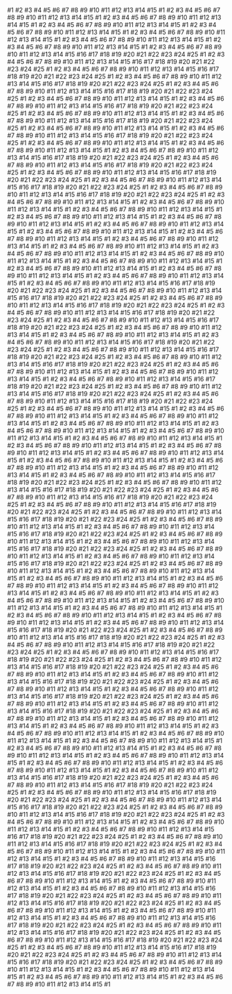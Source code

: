#1
#2
#3
#4
#5
#6
#7
#8
#9
#10
#11
#12
#13
#14
#15
#1
#2
#3
#4
#5
#6
#7
#8
#9
#10
#11
#12
#13
#14
#15
#1
#2
#3
#4
#5
#6
#7
#8
#9
#10
#11
#12
#13
#14
#15
#1
#2
#3
#4
#5
#6
#7
#8
#9
#10
#11
#12
#13
#14
#15
#1
#2
#3
#4
#5
#6
#7
#8
#9
#10
#11
#12
#13
#14
#15
#1
#2
#3
#4
#5
#6
#7
#8
#9
#10
#11
#12
#13
#14
#15
#1
#2
#3
#4
#5
#6
#7
#8
#9
#10
#11
#12
#13
#14
#15
#1
#2
#3
#4
#5
#6
#7
#8
#9
#10
#11
#12
#13
#14
#15
#1
#2
#3
#4
#5
#6
#7
#8
#9
#10
#11
#12
#13
#14
#15
#16
#17
#18
#19
#20
#21
#22
#23
#24
#25
#1
#2
#3
#4
#5
#6
#7
#8
#9
#10
#11
#12
#13
#14
#15
#16
#17
#18
#19
#20
#21
#22
#23
#24
#25
#1
#2
#3
#4
#5
#6
#7
#8
#9
#10
#11
#12
#13
#14
#15
#16
#17
#18
#19
#20
#21
#22
#23
#24
#25
#1
#2
#3
#4
#5
#6
#7
#8
#9
#10
#11
#12
#13
#14
#15
#16
#17
#18
#19
#20
#21
#22
#23
#24
#25
#1
#2
#3
#4
#5
#6
#7
#8
#9
#10
#11
#12
#13
#14
#15
#16
#17
#18
#19
#20
#21
#22
#23
#24
#25
#1
#2
#3
#4
#5
#6
#7
#8
#9
#10
#11
#12
#13
#14
#15
#1
#2
#3
#4
#5
#6
#7
#8
#9
#10
#11
#12
#13
#14
#15
#16
#17
#18
#19
#20
#21
#22
#23
#24
#25
#1
#2
#3
#4
#5
#6
#7
#8
#9
#10
#11
#12
#13
#14
#15
#1
#2
#3
#4
#5
#6
#7
#8
#9
#10
#11
#12
#13
#14
#15
#16
#17
#18
#19
#20
#21
#22
#23
#24
#25
#1
#2
#3
#4
#5
#6
#7
#8
#9
#10
#11
#12
#13
#14
#15
#1
#2
#3
#4
#5
#6
#7
#8
#9
#10
#11
#12
#13
#14
#15
#16
#17
#18
#19
#20
#21
#22
#23
#24
#25
#1
#2
#3
#4
#5
#6
#7
#8
#9
#10
#11
#12
#13
#14
#15
#1
#2
#3
#4
#5
#6
#7
#8
#9
#10
#11
#12
#13
#14
#15
#1
#2
#3
#4
#5
#6
#7
#8
#9
#10
#11
#12
#13
#14
#15
#16
#17
#18
#19
#20
#21
#22
#23
#24
#25
#1
#2
#3
#4
#5
#6
#7
#8
#9
#10
#11
#12
#13
#14
#15
#16
#17
#18
#19
#20
#21
#22
#23
#24
#25
#1
#2
#3
#4
#5
#6
#7
#8
#9
#10
#11
#12
#13
#14
#15
#16
#17
#18
#19
#20
#21
#22
#23
#24
#25
#1
#2
#3
#4
#5
#6
#7
#8
#9
#10
#11
#12
#13
#14
#15
#16
#17
#18
#19
#20
#21
#22
#23
#24
#25
#1
#2
#3
#4
#5
#6
#7
#8
#9
#10
#11
#12
#13
#14
#15
#16
#17
#18
#19
#20
#21
#22
#23
#24
#25
#1
#2
#3
#4
#5
#6
#7
#8
#9
#10
#11
#12
#13
#14
#15
#1
#2
#3
#4
#5
#6
#7
#8
#9
#10
#11
#12
#13
#14
#15
#1
#2
#3
#4
#5
#6
#7
#8
#9
#10
#11
#12
#13
#14
#15
#1
#2
#3
#4
#5
#6
#7
#8
#9
#10
#11
#12
#13
#14
#15
#1
#2
#3
#4
#5
#6
#7
#8
#9
#10
#11
#12
#13
#14
#15
#1
#2
#3
#4
#5
#6
#7
#8
#9
#10
#11
#12
#13
#14
#15
#1
#2
#3
#4
#5
#6
#7
#8
#9
#10
#11
#12
#13
#14
#15
#1
#2
#3
#4
#5
#6
#7
#8
#9
#10
#11
#12
#13
#14
#15
#1
#2
#3
#4
#5
#6
#7
#8
#9
#10
#11
#12
#13
#14
#15
#1
#2
#3
#4
#5
#6
#7
#8
#9
#10
#11
#12
#13
#14
#15
#1
#2
#3
#4
#5
#6
#7
#8
#9
#10
#11
#12
#13
#14
#15
#1
#2
#3
#4
#5
#6
#7
#8
#9
#10
#11
#12
#13
#14
#15
#1
#2
#3
#4
#5
#6
#7
#8
#9
#10
#11
#12
#13
#14
#15
#1
#2
#3
#4
#5
#6
#7
#8
#9
#10
#11
#12
#13
#14
#15
#1
#2
#3
#4
#5
#6
#7
#8
#9
#10
#11
#12
#13
#14
#15
#1
#2
#3
#4
#5
#6
#7
#8
#9
#10
#11
#12
#13
#14
#15
#1
#2
#3
#4
#5
#6
#7
#8
#9
#10
#11
#12
#13
#14
#15
#16
#17
#18
#19
#20
#21
#22
#23
#24
#25
#1
#2
#3
#4
#5
#6
#7
#8
#9
#10
#11
#12
#13
#14
#15
#16
#17
#18
#19
#20
#21
#22
#23
#24
#25
#1
#2
#3
#4
#5
#6
#7
#8
#9
#10
#11
#12
#13
#14
#15
#16
#17
#18
#19
#20
#21
#22
#23
#24
#25
#1
#2
#3
#4
#5
#6
#7
#8
#9
#10
#11
#12
#13
#14
#15
#16
#17
#18
#19
#20
#21
#22
#23
#24
#25
#1
#2
#3
#4
#5
#6
#7
#8
#9
#10
#11
#12
#13
#14
#15
#16
#17
#18
#19
#20
#21
#22
#23
#24
#25
#1
#2
#3
#4
#5
#6
#7
#8
#9
#10
#11
#12
#13
#14
#15
#1
#2
#3
#4
#5
#6
#7
#8
#9
#10
#11
#12
#13
#14
#15
#1
#2
#3
#4
#5
#6
#7
#8
#9
#10
#11
#12
#13
#14
#15
#16
#17
#18
#19
#20
#21
#22
#23
#24
#25
#1
#2
#3
#4
#5
#6
#7
#8
#9
#10
#11
#12
#13
#14
#15
#16
#17
#18
#19
#20
#21
#22
#23
#24
#25
#1
#2
#3
#4
#5
#6
#7
#8
#9
#10
#11
#12
#13
#14
#15
#16
#17
#18
#19
#20
#21
#22
#23
#24
#25
#1
#2
#3
#4
#5
#6
#7
#8
#9
#10
#11
#12
#13
#14
#15
#1
#2
#3
#4
#5
#6
#7
#8
#9
#10
#11
#12
#13
#14
#15
#1
#2
#3
#4
#5
#6
#7
#8
#9
#10
#11
#12
#13
#14
#15
#16
#17
#18
#19
#20
#21
#22
#23
#24
#25
#1
#2
#3
#4
#5
#6
#7
#8
#9
#10
#11
#12
#13
#14
#15
#16
#17
#18
#19
#20
#21
#22
#23
#24
#25
#1
#2
#3
#4
#5
#6
#7
#8
#9
#10
#11
#12
#13
#14
#15
#16
#17
#18
#19
#20
#21
#22
#23
#24
#25
#1
#2
#3
#4
#5
#6
#7
#8
#9
#10
#11
#12
#13
#14
#15
#1
#2
#3
#4
#5
#6
#7
#8
#9
#10
#11
#12
#13
#14
#15
#1
#2
#3
#4
#5
#6
#7
#8
#9
#10
#11
#12
#13
#14
#15
#1
#2
#3
#4
#5
#6
#7
#8
#9
#10
#11
#12
#13
#14
#15
#1
#2
#3
#4
#5
#6
#7
#8
#9
#10
#11
#12
#13
#14
#15
#1
#2
#3
#4
#5
#6
#7
#8
#9
#10
#11
#12
#13
#14
#15
#1
#2
#3
#4
#5
#6
#7
#8
#9
#10
#11
#12
#13
#14
#15
#1
#2
#3
#4
#5
#6
#7
#8
#9
#10
#11
#12
#13
#14
#15
#1
#2
#3
#4
#5
#6
#7
#8
#9
#10
#11
#12
#13
#14
#15
#1
#2
#3
#4
#5
#6
#7
#8
#9
#10
#11
#12
#13
#14
#15
#1
#2
#3
#4
#5
#6
#7
#8
#9
#10
#11
#12
#13
#14
#15
#1
#2
#3
#4
#5
#6
#7
#8
#9
#10
#11
#12
#13
#14
#15
#1
#2
#3
#4
#5
#6
#7
#8
#9
#10
#11
#12
#13
#14
#15
#1
#2
#3
#4
#5
#6
#7
#8
#9
#10
#11
#12
#13
#14
#15
#16
#17
#18
#19
#20
#21
#22
#23
#24
#25
#1
#2
#3
#4
#5
#6
#7
#8
#9
#10
#11
#12
#13
#14
#15
#16
#17
#18
#19
#20
#21
#22
#23
#24
#25
#1
#2
#3
#4
#5
#6
#7
#8
#9
#10
#11
#12
#13
#14
#15
#16
#17
#18
#19
#20
#21
#22
#23
#24
#25
#1
#2
#3
#4
#5
#6
#7
#8
#9
#10
#11
#12
#13
#14
#15
#16
#17
#18
#19
#20
#21
#22
#23
#24
#25
#1
#2
#3
#4
#5
#6
#7
#8
#9
#10
#11
#12
#13
#14
#15
#16
#17
#18
#19
#20
#21
#22
#23
#24
#25
#1
#2
#3
#4
#5
#6
#7
#8
#9
#10
#11
#12
#13
#14
#15
#1
#2
#3
#4
#5
#6
#7
#8
#9
#10
#11
#12
#13
#14
#15
#16
#17
#18
#19
#20
#21
#22
#23
#24
#25
#1
#2
#3
#4
#5
#6
#7
#8
#9
#10
#11
#12
#13
#14
#15
#1
#2
#3
#4
#5
#6
#7
#8
#9
#10
#11
#12
#13
#14
#15
#16
#17
#18
#19
#20
#21
#22
#23
#24
#25
#1
#2
#3
#4
#5
#6
#7
#8
#9
#10
#11
#12
#13
#14
#15
#1
#2
#3
#4
#5
#6
#7
#8
#9
#10
#11
#12
#13
#14
#15
#16
#17
#18
#19
#20
#21
#22
#23
#24
#25
#1
#2
#3
#4
#5
#6
#7
#8
#9
#10
#11
#12
#13
#14
#15
#1
#2
#3
#4
#5
#6
#7
#8
#9
#10
#11
#12
#13
#14
#15
#1
#2
#3
#4
#5
#6
#7
#8
#9
#10
#11
#12
#13
#14
#15
#1
#2
#3
#4
#5
#6
#7
#8
#9
#10
#11
#12
#13
#14
#15
#1
#2
#3
#4
#5
#6
#7
#8
#9
#10
#11
#12
#13
#14
#15
#1
#2
#3
#4
#5
#6
#7
#8
#9
#10
#11
#12
#13
#14
#15
#1
#2
#3
#4
#5
#6
#7
#8
#9
#10
#11
#12
#13
#14
#15
#1
#2
#3
#4
#5
#6
#7
#8
#9
#10
#11
#12
#13
#14
#15
#1
#2
#3
#4
#5
#6
#7
#8
#9
#10
#11
#12
#13
#14
#15
#1
#2
#3
#4
#5
#6
#7
#8
#9
#10
#11
#12
#13
#14
#15
#1
#2
#3
#4
#5
#6
#7
#8
#9
#10
#11
#12
#13
#14
#15
#1
#2
#3
#4
#5
#6
#7
#8
#9
#10
#11
#12
#13
#14
#15
#16
#17
#18
#19
#20
#21
#22
#23
#24
#25
#1
#2
#3
#4
#5
#6
#7
#8
#9
#10
#11
#12
#13
#14
#15
#16
#17
#18
#19
#20
#21
#22
#23
#24
#25
#1
#2
#3
#4
#5
#6
#7
#8
#9
#10
#11
#12
#13
#14
#15
#16
#17
#18
#19
#20
#21
#22
#23
#24
#25
#1
#2
#3
#4
#5
#6
#7
#8
#9
#10
#11
#12
#13
#14
#15
#16
#17
#18
#19
#20
#21
#22
#23
#24
#25
#1
#2
#3
#4
#5
#6
#7
#8
#9
#10
#11
#12
#13
#14
#15
#16
#17
#18
#19
#20
#21
#22
#23
#24
#25
#1
#2
#3
#4
#5
#6
#7
#8
#9
#10
#11
#12
#13
#14
#15
#1
#2
#3
#4
#5
#6
#7
#8
#9
#10
#11
#12
#13
#14
#15
#16
#17
#18
#19
#20
#21
#22
#23
#24
#25
#1
#2
#3
#4
#5
#6
#7
#8
#9
#10
#11
#12
#13
#14
#15
#1
#2
#3
#4
#5
#6
#7
#8
#9
#10
#11
#12
#13
#14
#15
#16
#17
#18
#19
#20
#21
#22
#23
#24
#25
#1
#2
#3
#4
#5
#6
#7
#8
#9
#10
#11
#12
#13
#14
#15
#1
#2
#3
#4
#5
#6
#7
#8
#9
#10
#11
#12
#13
#14
#15
#16
#17
#18
#19
#20
#21
#22
#23
#24
#25
#1
#2
#3
#4
#5
#6
#7
#8
#9
#10
#11
#12
#13
#14
#15
#1
#2
#3
#4
#5
#6
#7
#8
#9
#10
#11
#12
#13
#14
#15
#1
#2
#3
#4
#5
#6
#7
#8
#9
#10
#11
#12
#13
#14
#15
#1
#2
#3
#4
#5
#6
#7
#8
#9
#10
#11
#12
#13
#14
#15
#1
#2
#3
#4
#5
#6
#7
#8
#9
#10
#11
#12
#13
#14
#15
#1
#2
#3
#4
#5
#6
#7
#8
#9
#10
#11
#12
#13
#14
#15
#1
#2
#3
#4
#5
#6
#7
#8
#9
#10
#11
#12
#13
#14
#15
#1
#2
#3
#4
#5
#6
#7
#8
#9
#10
#11
#12
#13
#14
#15
#1
#2
#3
#4
#5
#6
#7
#8
#9
#10
#11
#12
#13
#14
#15
#1
#2
#3
#4
#5
#6
#7
#8
#9
#10
#11
#12
#13
#14
#15
#1
#2
#3
#4
#5
#6
#7
#8
#9
#10
#11
#12
#13
#14
#15
#1
#2
#3
#4
#5
#6
#7
#8
#9
#10
#11
#12
#13
#14
#15
#16
#17
#18
#19
#20
#21
#22
#23
#24
#25
#1
#2
#3
#4
#5
#6
#7
#8
#9
#10
#11
#12
#13
#14
#15
#16
#17
#18
#19
#20
#21
#22
#23
#24
#25
#1
#2
#3
#4
#5
#6
#7
#8
#9
#10
#11
#12
#13
#14
#15
#16
#17
#18
#19
#20
#21
#22
#23
#24
#25
#1
#2
#3
#4
#5
#6
#7
#8
#9
#10
#11
#12
#13
#14
#15
#16
#17
#18
#19
#20
#21
#22
#23
#24
#25
#1
#2
#3
#4
#5
#6
#7
#8
#9
#10
#11
#12
#13
#14
#15
#16
#17
#18
#19
#20
#21
#22
#23
#24
#25
#1
#2
#3
#4
#5
#6
#7
#8
#9
#10
#11
#12
#13
#14
#15
#1
#2
#3
#4
#5
#6
#7
#8
#9
#10
#11
#12
#13
#14
#15
#1
#2
#3
#4
#5
#6
#7
#8
#9
#10
#11
#12
#13
#14
#15
#16
#17
#18
#19
#20
#21
#22
#23
#24
#25
#1
#2
#3
#4
#5
#6
#7
#8
#9
#10
#11
#12
#13
#14
#15
#16
#17
#18
#19
#20
#21
#22
#23
#24
#25
#1
#2
#3
#4
#5
#6
#7
#8
#9
#10
#11
#12
#13
#14
#15
#1
#2
#3
#4
#5
#6
#7
#8
#9
#10
#11
#12
#13
#14
#15
#1
#2
#3
#4
#5
#6
#7
#8
#9
#10
#11
#12
#13
#14
#15
#16
#17
#18
#19
#20
#21
#22
#23
#24
#25
#1
#2
#3
#4
#5
#6
#7
#8
#9
#10
#11
#12
#13
#14
#15
#16
#17
#18
#19
#20
#21
#22
#23
#24
#25
#1
#2
#3
#4
#5
#6
#7
#8
#9
#10
#11
#12
#13
#14
#15
#1
#2
#3
#4
#5
#6
#7
#8
#9
#10
#11
#12
#13
#14
#15
#1
#2
#3
#4
#5
#6
#7
#8
#9
#10
#11
#12
#13
#14
#15
#16
#17
#18
#19
#20
#21
#22
#23
#24
#25
#1
#2
#3
#4
#5
#6
#7
#8
#9
#10
#11
#12
#13
#14
#15
#16
#17
#18
#19
#20
#21
#22
#23
#24
#25
#1
#2
#3
#4
#5
#6
#7
#8
#9
#10
#11
#12
#13
#14
#15
#1
#2
#3
#4
#5
#6
#7
#8
#9
#10
#11
#12
#13
#14
#15
#1
#2
#3
#4
#5
#6
#7
#8
#9
#10
#11
#12
#13
#14
#15
#16
#17
#18
#19
#20
#21
#22
#23
#24
#25
#1
#2
#3
#4
#5
#6
#7
#8
#9
#10
#11
#12
#13
#14
#15
#16
#17
#18
#19
#20
#21
#22
#23
#24
#25
#1
#2
#3
#4
#5
#6
#7
#8
#9
#10
#11
#12
#13
#14
#15
#16
#17
#18
#19
#20
#21
#22
#23
#24
#25
#1
#2
#3
#4
#5
#6
#7
#8
#9
#10
#11
#12
#13
#14
#15
#16
#17
#18
#19
#20
#21
#22
#23
#24
#25
#1
#2
#3
#4
#5
#6
#7
#8
#9
#10
#11
#12
#13
#14
#15
#16
#17
#18
#19
#20
#21
#22
#23
#24
#25
#1
#2
#3
#4
#5
#6
#7
#8
#9
#10
#11
#12
#13
#14
#15
#1
#2
#3
#4
#5
#6
#7
#8
#9
#10
#11
#12
#13
#14
#15
#1
#2
#3
#4
#5
#6
#7
#8
#9
#10
#11
#12
#13
#14
#15
#1
#2
#3
#4
#5
#6
#7
#8
#9
#10
#11
#12
#13
#14
#15
#1
